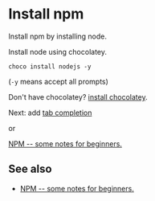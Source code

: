 ﻿# Install npm

Install npm by installing node.

Install node using chocolatey.

    choco install nodejs -y

(`-y` means accept all prompts)

Don't have chocolatey?  [install chocolatey](../chocolatey/install_chocolatey.md).

Next: add [tab completion](tab_completion_with_powershell.md)

or

[NPM -- some notes for beginners.](getting_started.md)

## See also

 * [NPM -- some notes for beginners.](getting_started.md)
